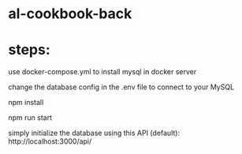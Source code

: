 # al-cookbook-back
# steps:

use docker-compose.yml to install mysql in docker server

change the database config in the .env file to connect to your MySQL

npm install

npm run start

simply initialize the database using this API (default): http://localhost:3000/api/
